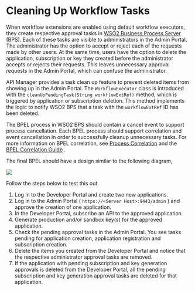 # Cleaning Up Workflow Tasks

When workflow extensions are enabled using default workflow executors, they create respective approval tasks in [WSO2 Business Process Server](http://wso2.com/products/business-process-server/) (BPS). Each of these tasks are visible to administrators in the Admin Portal. The administrator has the option to accept or reject each of the requests made by other users. At the same time, users have the option to delete the application, subscription or key they created before the administrator accepts or rejects their requests. This leaves unnecessary approval requests in the Admin Portal, which can confuse the administrator.

API Manager provides a task clean up feature to prevent deleted items from showing up in the Admin Portal. The `WorkflowExecutor` class is introduced with the `cleanUpPendingTask(String workflowExtRef)` method, which is triggered by application or subscription deletion. This method implements the logic to notify WSO2 BPS that a task with the `workflowExtRef` ID has been deleted.

The BPEL process in WSO2 BPS should contain a cancel event to support process cancellation. Each BPEL process should support correlation and event cancellation in order to successfully cleanup unnecessary tasks. For more information on BPEL correlation, see [Process Correlation](https://docs.wso2.com/display/BPS350/Process+Correlation) and the [BPEL Correlation Guide](https://wso2.com/library/presentations/2015/07/screencast-wso2-business-process-server-bpel-correlation-guide/) .

The final BPEL should have a design similar to the following diagram,

![]({{base_path}}/assets/attachments/103334735/103334736.png)

Follow the steps below to test this out.


1.  Log in to the Developer Portal and create two new applications.
2.  Log in to the Admin Portal ( `https://<Server Host>:9443/admin` ) and approve the creation of one application.
3.  In the Developer Portal, subscribe an API to the approved application.
4.  Generate production and/or sandbox key(s) for the approved application.
5.  Check the pending approval tasks in the Admin Portal. You see tasks pending for application creation, application registration and subscription creation.
6.  Delete the items you created from the Developer Portal and notice that the respective administrator approval tasks are removed.
7.  If the application with pending subscription and key generation approvals is deleted from the Developer Portal, all the pending subscription and key generation approval tasks are deleted for that application.

